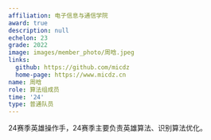 ```yaml
---
affiliation: 电子信息与通信学院
award: true
description: null
echelon: 23
grade: 2022
image: images/member_photo/周晗.jpeg
links:
  github: https://github.com/micdz
  home-page: https://www.micdz.cn
name: 周晗
role: 算法组成员
time: '24'
type: 普通队员
---
```


24赛季英雄操作手，24赛季主要负责英雄算法、识别算法优化。


